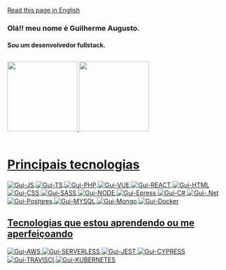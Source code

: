 [Read this page in English](https://github.com/Guilherme-px)
### Olá!! meu nome é Guilherme Augusto.
#### Sou um desenvolvedor fullstack.

##

<div>
  <a href="https://github.com/Guilherme-px">
  <img height="160em" src="https://github-readme-stats-sigma-five.vercel.app/api?username=Guilherme-px&show_icons=true&theme=react&include_all_commits=true&count_private=true"/>
  <img height="160em" src="https://github-readme-stats-sigma-five.vercel.app/api/top-langs/?username=Guilherme-px&layout=compact&langs_count=7&theme=react"/>
</div>
<div style="display: inline_block"><br>
  <h1>Principais tecnologias</h1>
  <img align="center" alt="Gui-JS" src="https://img.shields.io/badge/JavaScript-323330?style=for-the-badge&logo=javascript&logoColor=F7DF1E">
  <img align="center" alt="Gui-TS" src="https://img.shields.io/badge/TypeScript-007ACC?style=for-the-badge&logo=typescript&logoColor=white">
  <img align="center" alt="Gui-PHP" src="https://img.shields.io/badge/PHP-777BB4?style=for-the-badge&logo=php&logoColor=white">
  <img align="center" alt="Gui-VUE" src="https://img.shields.io/badge/Vue.js-35495E?style=for-the-badge&logo=vue.js&logoColor=4FC08D">
  <img align="center" alt="Gui-REACT" src="https://img.shields.io/badge/React-20232A?style=for-the-badge&logo=react&logoColor=61DAFB">
  <img align="center" alt="Gui-HTML" src="https://img.shields.io/badge/HTML5-E34F26?style=for-the-badge&logo=html5&logoColor=white">
  <img align="center" alt="Gui-CSS" src="https://img.shields.io/badge/CSS3-1572B6?style=for-the-badge&logo=css3&logoColor=white">
  <img align="center" alt="Gui-SASS" src="https://img.shields.io/badge/Sass-CC6699?style=for-the-badge&logo=sass&logoColor=white">
  <img align="center" alt="Gui-NODE" src="https://img.shields.io/badge/Node.js-43853D?style=for-the-badge&logo=node.js&logoColor=white">
  <img align="center" alt="Gui-Epress" src="https://img.shields.io/badge/Express.js-404D59?style=for-the-badge">
  <img align="center" alt="Gui-C#" src="https://img.shields.io/badge/C%23-239120?style=for-the-badge&logo=c-sharp&logoColor=white">
  <img align="center" alt="Gui-.Net" src="https://img.shields.io/badge/.NET-5C2D91?style=for-the-badge&logo=.net&logoColor=white">
  <img align="center" alt="Gui-Postgres" src="https://img.shields.io/badge/PostgreSQL-316192?style=for-the-badge&logo=postgresql&logoColor=white">
  <img align="center" alt="Gui-MYSQL" src="https://img.shields.io/badge/MySQL-00000F?style=for-the-badge&logo=mysql&logoColor=white">
  <img align="center" alt="Gui-Mongo" src="https://img.shields.io/badge/MongoDB-4EA94B?style=for-the-badge&logo=mongodb&logoColor=white">
  <img align="center" alt="Gui-Docker" src="https://img.shields.io/badge/Docker-2496ED?style=for-the-badge&logo=docker&logoColor=white">
  <br>
  <h2>Tecnologias que estou aprendendo ou me aperfeiçoando</h2>
  <img align="center" alt="Gui-AWS" src="https://img.shields.io/badge/Amazon_AWS-232F3E?style=for-the-badge&logo=amazon-aws&logoColor=white">
  <img align="center" alt="Gui-SERVERLESS" src="https://img.shields.io/badge/serverless-CC2927?style=for-the-badge&logo=serverless&logoColor=white">
  <img align="center" alt="Gui-JEST" src="https://img.shields.io/badge/jest-C63D14?style=for-the-badge&logo=jest&logoColor=white">
  <img align="center" alt="Gui-CYPRESS" src="https://img.shields.io/badge/cypress-4FC08D?style=for-the-badge&logo=cypress&logoColor=white">
  <img align="center" alt="Gui-TRAVISCI" src="https://img.shields.io/badge/Travis-E4D766?style=for-the-badge&logo=travis&logoColor=white">
  <img align="center" alt="Gui-KUBERNETES" src="https://img.shields.io/badge/Kubernetes-326DE6?style=for-the-badge&logo=kubernetes&logoColor=white">
</div>

<!---![snake gif](https://github.com/Guilherme-px/Guilherme-px/blob/output/github-contribution-grid-snake.svg)-->
